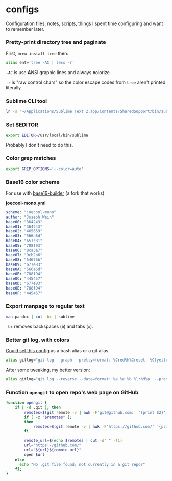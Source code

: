 # configs

Configuration files, notes, scripts, things I spent time configuring and want to remember later.

### Pretty-print directory tree and paginate

First, `brew install tree` then:

```bash
alias ent='tree -AC | less -r'
```

`-AC` is use **A**NSI graphic lines and always **c**olorize.

`-r` is "raw control chars" so the color escape codes from `tree` aren't printed literally.

### Sublime CLI tool

```bash
ln -s "~/Applications/Sublime Text 2.app/Contents/SharedSupport/bin/subl" ~/bin/sublime
```

### Set $EDITOR

```bash
export EDITOR=/usr/local/bin/sublime
```

Probably I don't need to do this.

### Color grep matches

```bash
export GREP_OPTIONS='--color=auto'
```

### Base16 color scheme

For use with [base16-builder](https://github.com/kowalskey/base16-builder) (a fork that works)

**joecool-mono.yml**

```yaml
scheme: "joecool-mono"
author: "Joseph Wain"
base00: "364243"
base01: "364243"
base02: "465659"
base03: "566a6d"
base04: "657c81"
base05: "788f93"
base06: "8ca3a7"
base07: "9cb2b6"
base08: "54676b"
base09: "677e83"
base0A: "566a6d"
base0B: "788f94"
base0C: "445457"
base0D: "677e83"
base0E: "788f94"
base0F: "445457"
```

### Export manpage to regular text

```bash
man pandoc | col -bx | sublime
```

`-bx` removes backspaces (`b`) and tabs (`x`).

### Better git log, with colors

[Could set this config](https://coderwall.com/p/euwpig/a-better-git-log) as a bash alias or a git alias.

```bash
alias gitlog="git log --graph --pretty=format:'%Cred%h%Creset -%C(yellow)%d%Creset %s %Cgreen(%cr) %C(bold blue)<%an>%Creset' --abbrev-commit"
```

After some tweaking, my better version:
```bash
alias gitlog="git log --reverse --date=format:'%a %e %b %l:%M%p' --pretty=format:'%C(yellow)%h %Creset%>(12)%ad %Cgreen%<(7)%aN%Cred%d %Creset%s'"
```

### Function `opengit` to open repo's web page on GitHub

```bash
function opengit {
    if [ -d .git ]; then
        remotes=$(git remote -v | awk -F'git@github.com:' '{print $2}' | cut -d" " -f1)
        if [ -z "$remotes" ];
        then
            remotes=$(git remote -v | awk -F'https://github.com/' '{print $2}' | cut -d" " -f1)
        fi

        remote_url=$(echo $remotes | cut -d" " -f1)
        url="https://github.com/"
        url="${url}${remote_url}"
        open $url
    else
      echo "No .git file found; not currently in a git repo?"
    fi;
}
```
